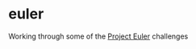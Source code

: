 # euler

Working through some of the [Project Euler](https://projecteuler.net/archives) challenges

